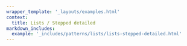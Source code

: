 ```yaml
---
wrapper_template: '_layouts/examples.html'
context:
  title: Lists / Stepped detailed
markdown_includes:
  example: '_includes/patterns/lists/lists-stepped-detailed.html'
---
```

